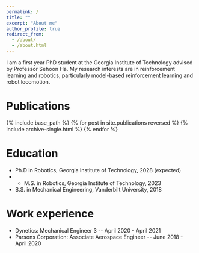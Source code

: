 ```yaml
---
permalink: /
title: ""
excerpt: "About me"
author_profile: true
redirect_from: 
  - /about/
  - /about.html
---
```


I am a first year PhD student at the Georgia Institute of Technology advised by Professor Sehoon Ha. My research interests are in reinforcement learning and robotics, particularly model-based reinforcement learning and robot locomotion.


Publications
======
{% include base_path %}
{% for post in site.publications reversed %}
  {% include archive-single.html %}
{% endfor %}

Education
======
* Ph.D in Robotics, Georgia Institute of Technology, 2028 (expected)
* * M.S. in Robotics, Georgia Institute of Technology, 2023
* B.S. in Mechanical Engineering, Vanderbilt University, 2018


Work experience
======
* Dynetics: Mechanical Engineer 3 -- April 2020 - April 2021
* Parsons Corporation: Associate Aerospace Engineer -- June 2018 - April 2020